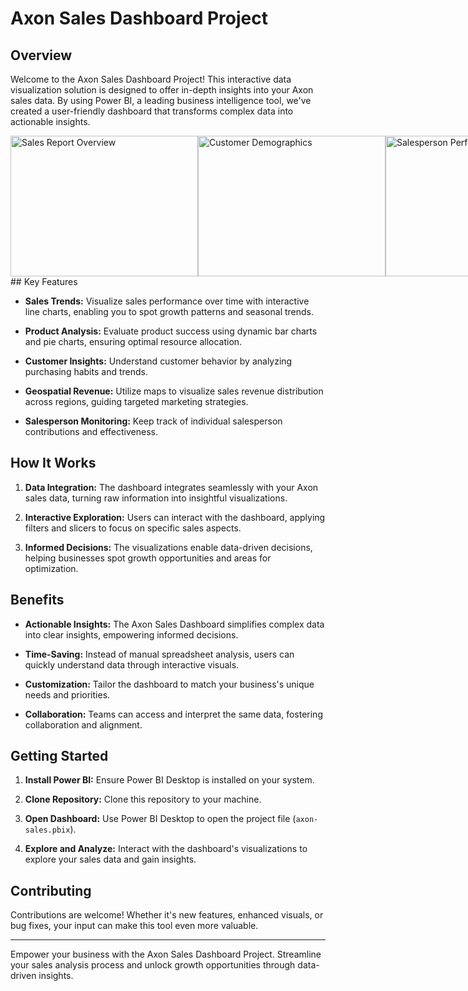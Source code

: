 # Axon Sales Dashboard Project

## Overview

Welcome to the Axon Sales Dashboard Project! This interactive data visualization solution is designed to offer in-depth insights into your Axon sales data. By using Power BI, a leading business intelligence tool, we've created a user-friendly dashboard that transforms complex data into actionable insights.

<div style="display: flex; justify-content: space-between;">
    <img src="https://github.com/karthiknair-19/Axon-sales-Power-bi-project/assets/124065232/56009ee4-230e-412e-ba53-67eb18b381bf" alt="Sales Report Overview" width="300" height="225">
    <img src="https://github.com/karthiknair-19/Axon-sales-Power-bi-project/assets/124065232/7eaf66c9-6512-4ed9-8dc8-a4f1157fbcdc" alt="Customer Demographics" width="300" height="225">
    <img src="path/to/salesperson_performance.png" alt="Salesperson Performance" width="300" height="225">
</div>
## Key Features

- **Sales Trends:** Visualize sales performance over time with interactive line charts, enabling you to spot growth patterns and seasonal trends.

- **Product Analysis:** Evaluate product success using dynamic bar charts and pie charts, ensuring optimal resource allocation.

- **Customer Insights:** Understand customer behavior by analyzing purchasing habits and trends.

- **Geospatial Revenue:** Utilize maps to visualize sales revenue distribution across regions, guiding targeted marketing strategies.

- **Salesperson Monitoring:** Keep track of individual salesperson contributions and effectiveness.

## How It Works

1. **Data Integration:** The dashboard integrates seamlessly with your Axon sales data, turning raw information into insightful visualizations.

2. **Interactive Exploration:** Users can interact with the dashboard, applying filters and slicers to focus on specific sales aspects.

3. **Informed Decisions:** The visualizations enable data-driven decisions, helping businesses spot growth opportunities and areas for optimization.

## Benefits

- **Actionable Insights:** The Axon Sales Dashboard simplifies complex data into clear insights, empowering informed decisions.

- **Time-Saving:** Instead of manual spreadsheet analysis, users can quickly understand data through interactive visuals.

- **Customization:** Tailor the dashboard to match your business's unique needs and priorities.

- **Collaboration:** Teams can access and interpret the same data, fostering collaboration and alignment.

## Getting Started

1. **Install Power BI:** Ensure Power BI Desktop is installed on your system.

2. **Clone Repository:** Clone this repository to your machine.

3. **Open Dashboard:** Use Power BI Desktop to open the project file (`axon-sales.pbix`).

5. **Explore and Analyze:** Interact with the dashboard's visualizations to explore your sales data and gain insights.

## Contributing

Contributions are welcome! Whether it's new features, enhanced visuals, or bug fixes, your input can make this tool even more valuable.

---

Empower your business with the Axon Sales Dashboard Project. Streamline your sales analysis process and unlock growth opportunities through data-driven insights.
